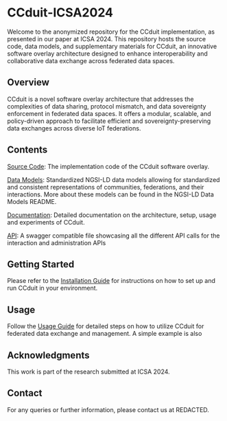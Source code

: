 # CCduit-ICSA2024
Welcome to the anonymized repository for the CCduit implementation, as presented in our paper at ICSA 2024. This repository hosts the source code, data models, and supplementary materials for CCduit, an innovative software overlay architecture designed to enhance interoperability and collaborative data exchange across federated data spaces.

## Overview
CCduit is a novel software overlay architecture that addresses the complexities of data sharing, protocol mismatch, and data sovereignty enforcement in federated data spaces. It offers a modular, scalable, and policy-driven approach to facilitate efficient and sovereignty-preserving data exchanges across diverse IoT federations.

## Contents
[Source Code](): The implementation code of the CCduit software overlay.

[Data Models](): Standardized NGSI-LD data models allowing for standardized and consistent representations of communities, federations, and their interactions. More about these models can be found in the NGSI-LD Data Models README.

[Documentation](): Detailed documentation on the architecture, setup, usage and experiments of CCduit.

[API](): A swagger compatible file showcasing all the different API calls for the interaction and administration APIs

## Getting Started
Please refer to the [Installation Guide]() for instructions on how to set up and run CCduit in your environment.

## Usage
Follow the [Usage Guide]() for detailed steps on how to utilize CCduit for federated data exchange and management. A simple example is also 

## Acknowledgments
This work is part of the research submitted at ICSA 2024.

## Contact
For any queries or further information, please contact us at REDACTED.
